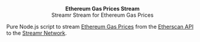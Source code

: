 <p align="center">
    <b>Ethereum Gas Prices Stream</b>
    <br>
    Streamr Stream for Ethereum Gas Prices
</p>

Pure Node.js script to stream [Ethereum Gas Prices](https://etherscan.io/gastracker) from the [Etherscan API](https://etherscan.io/apis#gastracker) to the [Streamr Network](https://streamr.network).
